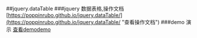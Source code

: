 ##jquery.dataTable
###jquery 数据表格,操作文档
[https://poppinrubo.github.io/jquery.dataTable/](https://poppinrubo.github.io/jquery.dataTable/ "查看操作文档")
###demo 演示
[查看demodemo](http://120.24.216.26/dataTable/ "查看demo")
